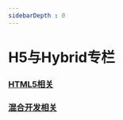 ```yaml
---
sidebarDepth : 0
---
```


#  H5与Hybrid专栏


### [HTML5相关](./h5/README.md)

### [混合开发相关](./native/README.md)


